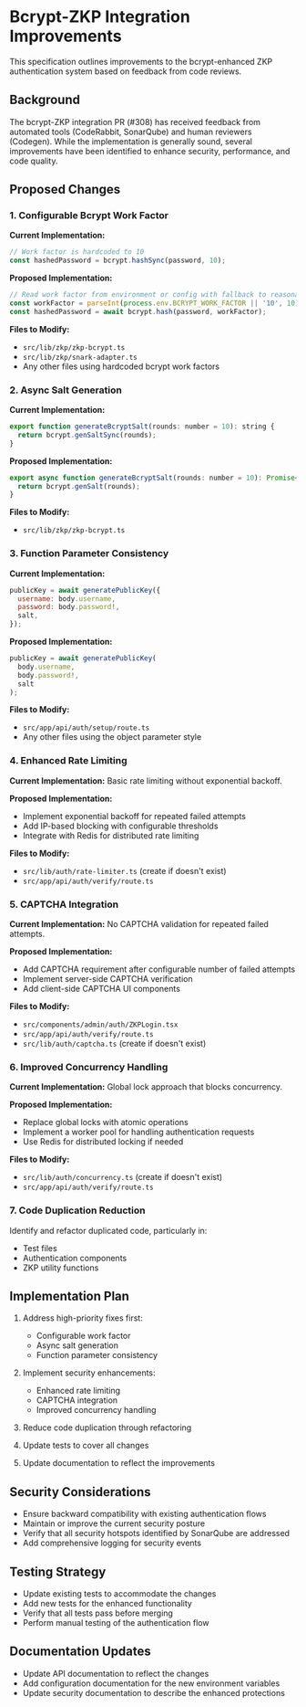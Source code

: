 # Bcrypt-ZKP Integration Improvements

This specification outlines improvements to the bcrypt-enhanced ZKP authentication system based on feedback from code reviews.

## Background

The bcrypt-ZKP integration PR (#308) has received feedback from automated tools (CodeRabbit, SonarQube) and human reviewers (Codegen). While the implementation is generally sound, several improvements have been identified to enhance security, performance, and code quality.

## Proposed Changes

### 1. Configurable Bcrypt Work Factor

**Current Implementation:**
```javascript
// Work factor is hardcoded to 10
const hashedPassword = bcrypt.hashSync(password, 10);
```

**Proposed Implementation:**
```javascript
// Read work factor from environment or config with fallback to reasonable default
const workFactor = parseInt(process.env.BCRYPT_WORK_FACTOR || '10', 10);
const hashedPassword = await bcrypt.hash(password, workFactor);
```

**Files to Modify:**
- `src/lib/zkp/zkp-bcrypt.ts`
- `src/lib/zkp/snark-adapter.ts`
- Any other files using hardcoded bcrypt work factors

### 2. Async Salt Generation

**Current Implementation:**
```javascript
export function generateBcryptSalt(rounds: number = 10): string {
  return bcrypt.genSaltSync(rounds);
}
```

**Proposed Implementation:**
```javascript
export async function generateBcryptSalt(rounds: number = 10): Promise<string> {
  return bcrypt.genSalt(rounds);
}
```

**Files to Modify:**
- `src/lib/zkp/zkp-bcrypt.ts`

### 3. Function Parameter Consistency

**Current Implementation:**
```javascript
publicKey = await generatePublicKey({
  username: body.username,
  password: body.password!,
  salt,
});
```

**Proposed Implementation:**
```javascript
publicKey = await generatePublicKey(
  body.username,
  body.password!,
  salt
);
```

**Files to Modify:**
- `src/app/api/auth/setup/route.ts`
- Any other files using the object parameter style

### 4. Enhanced Rate Limiting

**Current Implementation:**
Basic rate limiting without exponential backoff.

**Proposed Implementation:**
- Implement exponential backoff for repeated failed attempts
- Add IP-based blocking with configurable thresholds
- Integrate with Redis for distributed rate limiting

**Files to Modify:**
- `src/lib/auth/rate-limiter.ts` (create if doesn't exist)
- `src/app/api/auth/verify/route.ts`

### 5. CAPTCHA Integration

**Current Implementation:**
No CAPTCHA validation for repeated failed attempts.

**Proposed Implementation:**
- Add CAPTCHA requirement after configurable number of failed attempts
- Implement server-side CAPTCHA verification
- Add client-side CAPTCHA UI components

**Files to Modify:**
- `src/components/admin/auth/ZKPLogin.tsx`
- `src/app/api/auth/verify/route.ts`
- `src/lib/auth/captcha.ts` (create if doesn't exist)

### 6. Improved Concurrency Handling

**Current Implementation:**
Global lock approach that blocks concurrency.

**Proposed Implementation:**
- Replace global locks with atomic operations
- Implement a worker pool for handling authentication requests
- Use Redis for distributed locking if needed

**Files to Modify:**
- `src/lib/auth/concurrency.ts` (create if doesn't exist)
- `src/app/api/auth/verify/route.ts`

### 7. Code Duplication Reduction

Identify and refactor duplicated code, particularly in:
- Test files
- Authentication components
- ZKP utility functions

## Implementation Plan

1. Address high-priority fixes first:
   - Configurable work factor
   - Async salt generation
   - Function parameter consistency

2. Implement security enhancements:
   - Enhanced rate limiting
   - CAPTCHA integration
   - Improved concurrency handling

3. Reduce code duplication through refactoring

4. Update tests to cover all changes

5. Update documentation to reflect the improvements

## Security Considerations

- Ensure backward compatibility with existing authentication flows
- Maintain or improve the current security posture
- Verify that all security hotspots identified by SonarQube are addressed
- Add comprehensive logging for security events

## Testing Strategy

- Update existing tests to accommodate the changes
- Add new tests for the enhanced functionality
- Verify that all tests pass before merging
- Perform manual testing of the authentication flow

## Documentation Updates

- Update API documentation to reflect the changes
- Add configuration documentation for the new environment variables
- Update security documentation to describe the enhanced protections
